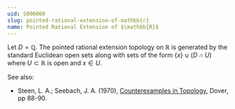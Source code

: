 ```yaml
---
uid: S000060
slug: pointed-rational-extension-of-mathbb{r}
name: Pointed Rational Extension of $\mathbb{R}$
---
```

Let $D = \mathbb{Q}$. The pointed rational extension topology on $\mathbb{R}$ is generated by the standard Euclidean open sets along with sets of the form $\{x\} \cup (D \cap U)$ where $U \subset \mathbb{R}$ is open and $x \in U$.

See also:

* Steen, L. A.; Seebach, J. A. (1970), [Counterexamples in Topology](http://books.google.com/books/about/Counterexamples_in_Topology.html?id=DkEuGkOtSrUC), Dover, pp 88-90.

